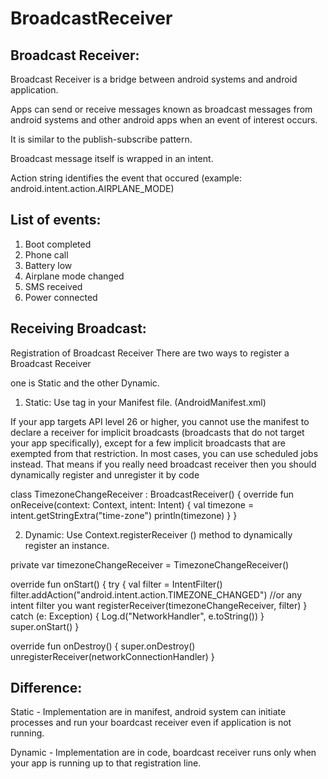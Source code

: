 # BroadcastReceiver

Broadcast Receiver:
-------------------

Broadcast Receiver is a bridge between android systems and android application.

Apps can send or receive messages known as broadcast messages from android systems and other android apps when an event of interest occurs.

It is similar to the publish-subscribe pattern.

Broadcast message itself is wrapped in an intent.

Action string identifies the event that occured (example: android.intent.action.AIRPLANE_MODE)

List of events:
---------------

1) Boot completed
2) Phone call
3) Battery low 
4) Airplane mode changed
5) SMS received
6) Power connected

Receiving Broadcast:
--------------------

Registration of Broadcast Receiver
There are two ways to register a Broadcast Receiver

one is Static and the other Dynamic.

1) Static: Use <receiver> tag in your Manifest file. (AndroidManifest.xml)

If your app targets API level 26 or higher, you cannot use the manifest to declare a receiver for implicit broadcasts (broadcasts that do not target your app specifically), except for a few implicit broadcasts that are exempted from that restriction. In most cases, you can use scheduled jobs instead.
That means if you really need broadcast receiver then you should dynamically register and unregister it by code

class TimezoneChangeReceiver : BroadcastReceiver() {
    override fun onReceive(context: Context, intent: Intent) {
        val timezone = intent.getStringExtra("time-zone")
        println(timezone)
    }
}

<receiver
    android:name=".TimezoneChangeReceiver"
    android:enabled="true"
    android:exported="true">
    <intent-filter>
        <action android:name="android.intent.action.TIMEZONE_CHANGED" />
    </intent-filter>
</receiver>


2) Dynamic: Use Context.registerReceiver () method to dynamically register an instance.

private var timezoneChangeReceiver = TimezoneChangeReceiver()

override fun onStart() {
    try {
        val filter = IntentFilter()
        filter.addAction("android.intent.action.TIMEZONE_CHANGED") //or any intent filter you want
        registerReceiver(timezoneChangeReceiver, filter)
    } catch (e: Exception) {
        Log.d("NetworkHandler", e.toString())
    }
    super.onStart()
}

override fun onDestroy() {
    super.onDestroy()
    unregisterReceiver(networkConnectionHandler)
}

Difference:
-----------

Static - Implementation are in manifest, android system can initiate processes and run your boardcast receiver even if application is not running.

Dynamic - Implementation are in code, boardcast receiver runs only when your app is running up to that registration line.
